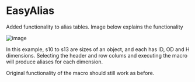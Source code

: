 # EasyAlias

Added functionality to alias tables. 
Image below explains the functionality

![image](https://github.com/user-attachments/assets/1c386ca5-1ef2-4061-8b96-b1b9ef359bd9)

In this example, s10 to s13 are sizes of an object, and each has ID, OD and H dimensions.
Selecting the header and row colums and executing the macro will produce aliases for each dimension.

Original functionality of the macro should still work as before.
